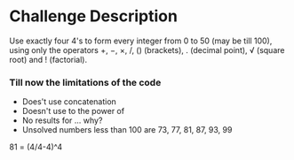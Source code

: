 # Challenge Description

Use exactly four 4's to form every integer from 0 to 50 (may be till 100), using only the operators +, −, ×, /, () (brackets), . (decimal point), √ (square root) and ! (factorial).

### Till now the limitations of the code
- Does't use concatenation
- Doesn't use to the power of
- No results for ... why?
- Unsolved numbers less than 100 are 73, 77, 81, 87, 93, 99

81 = (4/4-4)^4